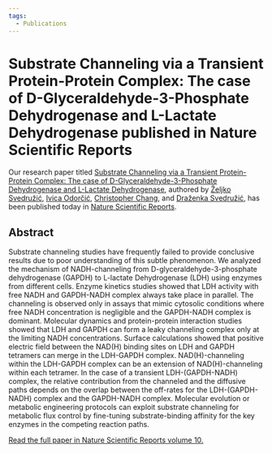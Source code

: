 ```yaml
---
tags:
  - Publications
---
```


# Substrate Channeling via a Transient Protein-Protein Complex: The case of D-Glyceraldehyde-3-Phosphate Dehydrogenase and L-Lactate Dehydrogenase published in Nature Scientific Reports

Our research paper titled [Substrate Channeling via a Transient Protein-Protein Complex: The case of D-Glyceraldehyde-3-Phosphate Dehydrogenase and L-Lactate Dehydrogenase](https://www.nature.com/articles/s41598-020-67079-2), authored by [Željko Svedružić](../principal-investigator.md), [Ivica Odorčić](../group.md), [Christopher Chang](https://www.nrel.gov/research/christopher-chang.html), and [Draženka Svedružić](https://www.nrel.gov/research/drazenka-svedruzic.html), has been published today in [Nature Scientific Reports](https://www.nature.com/srep/).

## Abstract

Substrate channeling studies have frequently failed to provide conclusive results due to poor understanding of this subtle phenomenon. We analyzed the mechanism of NADH-channeling from D-glyceraldehyde-3-phosphate dehydrogenase (GAPDH) to L-lactate Dehydrogenase (LDH) using enzymes from different cells. Enzyme kinetics studies showed that LDH activity with free NADH and GAPDH-NADH complex always take place in parallel. The channeling is observed only in assays that mimic cytosolic conditions where free NADH concentration is negligible and the GAPDH-NADH complex is dominant. Molecular dynamics and protein-protein interaction studies showed that LDH and GAPDH can form a leaky channeling complex only at the limiting NADH concentrations. Surface calculations showed that positive electric field between the NAD(H) binding sites on LDH and GAPDH tetramers can merge in the LDH-GAPDH complex. NAD(H)-channeling within the LDH-GAPDH complex can be an extension of NAD(H)-channeling within each tetramer. In the case of a transient LDH-(GAPDH-NADH) complex, the relative contribution from the channeled and the diffusive paths depends on the overlap between the off-rates for the LDH-(GAPDH-NADH) complex and the GAPDH-NADH complex. Molecular evolution or metabolic engineering protocols can exploit substrate channeling for metabolic flux control by fine-tuning substrate-binding affinity for the key enzymes in the competing reaction paths.

[Read the full paper in Nature Scientific Reports volume 10.](https://www.nature.com/articles/s41598-020-67079-2)
